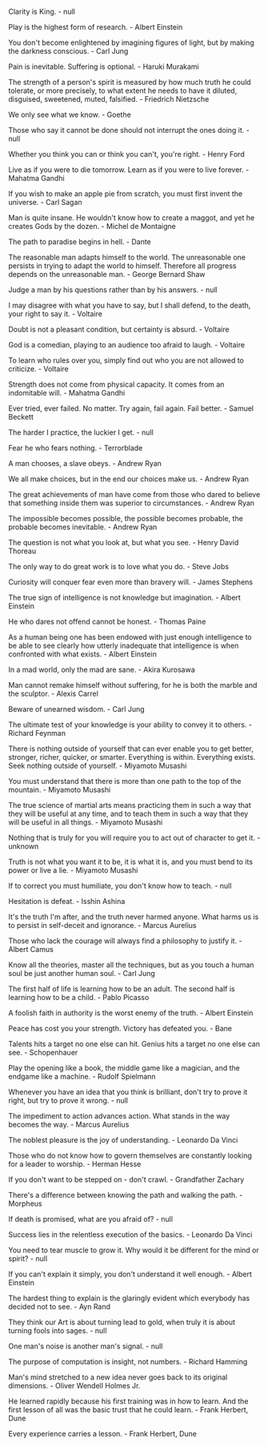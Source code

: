 Clarity is King.
\- null

Play is the highest form of research.
\- Albert Einstein

You don't become enlightened by imagining figures of light, but by making the darkness conscious.
\- Carl Jung

Pain is inevitable. Suffering is optional.
\- Haruki Murakami

The strength of a person's spirit is measured by how much truth he could tolerate, or more precisely, to what extent he needs to have it diluted, disguised, sweetened, muted, falsified.
\- Friedrich Nietzsche

We only see what we know.
\- Goethe

Those who say it cannot be done should not interrupt the ones doing it.
\- null

Whether you think you can or think you can't, you're right.
\- Henry Ford

Live as if you were to die tomorrow. Learn as if you were to live forever.
\- Mahatma Gandhi

If you wish to make an apple pie from scratch, you must first invent the universe.
\- Carl Sagan

Man is quite insane. He wouldn't know how to create a maggot, and yet he creates Gods by the dozen.
\- Michel de Montaigne

The path to paradise begins in hell.
\- Dante

The reasonable man adapts himself to the world. The unreasonable one persists in trying to adapt the world to himself. Therefore all progress depends on the unreasonable man.
\- George Bernard Shaw

Judge a man by his questions rather than by his answers.
\- null

I may disagree with what you have to say, but I shall defend, to the death, your right to say it.
\- Voltaire

Doubt is not a pleasant condition, but certainty is absurd.
\- Voltaire

God is a comedian, playing to an audience too afraid to laugh.
\- Voltaire

To learn who rules over you, simply find out who you are not allowed to criticize.
\- Voltaire

Strength does not come from physical capacity. It comes from an indomitable will.
\- Mahatma Gandhi

Ever tried, ever failed. No matter. Try again, fail again. Fail better.
\- Samuel Beckett

The harder I practice, the luckier I get.
\- null

Fear he who fears nothing.
\- Terrorblade

A man chooses, a slave obeys.
\- Andrew Ryan

We all make choices, but in the end our choices make us.
\- Andrew Ryan

The great achievements of man have come from those who dared to believe that something inside them was superior to circumstances.
\- Andrew Ryan

The impossible becomes possible, the possible becomes probable, the probable becomes inevitable.
\- Andrew Ryan

The question is not what you look at, but what you see.
\- Henry David Thoreau

The only way to do great work is to love what you do.
\- Steve Jobs

Curiosity will conquer fear even more than bravery will.
\- James Stephens

The true sign of intelligence is not knowledge but imagination.
\- Albert Einstein

He who dares not offend cannot be honest.
\- Thomas Paine

As a human being one has been endowed with just enough intelligence to be able to see clearly how utterly inadequate that intelligence is when confronted with what exists.
\- Albert Einstein

In a mad world, only the mad are sane.
\- Akira Kurosawa

Man cannot remake himself without suffering, for he is both the marble and the sculptor.
\- Alexis Carrel

Beware of unearned wisdom.
\- Carl Jung

The ultimate test of your knowledge is your ability to convey it to others.
\- Richard Feynman

There is nothing outside of yourself that can ever enable you to get better, stronger, richer, quicker, or smarter. Everything is within. Everything exists. Seek nothing outside of yourself.
\- Miyamoto Musashi

You must understand that there is more than one path to the top of the mountain.
\- Miyamoto Musashi

The true science of martial arts means practicing them in such a way that they will be useful at any time, and to teach them in such a way that they will be useful in all things.
\- Miyamoto Musashi

Nothing that is truly for you will require you to act out of character to get it.
\- unknown

Truth is not what you want it to be, it is what it is, and you must bend to its power or live a lie.
\- Miyamoto Musashi

If to correct you must humiliate, you don't know how to teach.
\- null

Hesitation is defeat.
\- Isshin Ashina

It's the truth I'm after, and the truth never harmed anyone. What harms us is to persist in self-deceit and ignorance.
\- Marcus Aurelius

Those who lack the courage will always find a philosophy to justify it.
\- Albert Camus

Know all the theories, master all the techniques, but as you touch a human soul be just another human soul.
\- Carl Jung

The first half of life is learning how to be an adult. The second half is learning how to be a child.
\- Pablo Picasso

A foolish faith in authority is the worst enemy of the truth.
\- Albert Einstein

Peace has cost you your strength. Victory has defeated you.
\- Bane

Talents hits a target no one else can hit. Genius hits a target no one else can see.
\- Schopenhauer

Play the opening like a book, the middle game like a magician, and the endgame like a machine.
\- Rudolf Spielmann

Whenever you have an idea that you think is brilliant, don't try to prove it right, but try to prove it wrong.
\- null

The impediment to action advances action. What stands in the way becomes the way.
\- Marcus Aurelius

The noblest pleasure is the joy of understanding.
\- Leonardo Da Vinci

Those who do not know how to govern themselves are constantly looking for a leader to worship.
\- Herman Hesse

If you don't want to be stepped on - don't crawl.
\- Grandfather Zachary

There's a difference between knowing the path and walking the path.
\- Morpheus

If death is promised, what are you afraid of?
\- null

Success lies in the relentless execution of the basics.
\- Leonardo Da Vinci

You need to tear muscle to grow it. Why would it be different for the mind or spirit?
\- null

If you can't explain it simply, you don't understand it well enough.
\- Albert Einstein

The hardest thing to explain is the glaringly evident which everybody has decided not to see.
\- Ayn Rand

They think our Art is about turning lead to gold, when truly it is about turning fools into sages.
\- null

One man's noise is another man's signal.
\- null

The purpose of computation is insight, not numbers.
\- Richard Hamming

Man's mind stretched to a new idea never goes back to its original dimensions.
\- Oliver Wendell Holmes Jr.

He learned rapidly because his first training was in how to learn. And the first lesson of all was the basic trust that he could learn.
\- Frank Herbert, Dune

Every experience carries a lesson.
\- Frank Herbert, Dune

